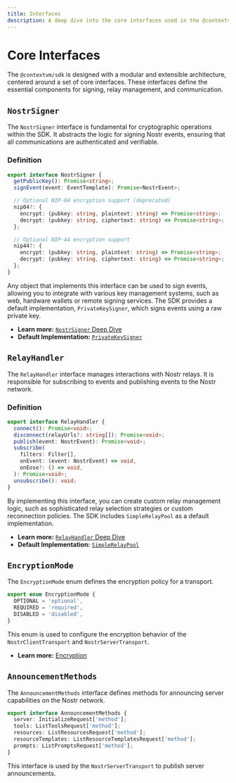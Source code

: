 ```yaml
---
title: Interfaces
description: A deep dive into the core interfaces used in the @contextvm/sdk.
---
```


# Core Interfaces

The `@contextvm/sdk` is designed with a modular and extensible architecture, centered around a set of core interfaces. These interfaces define the essential components for signing, relay management, and communication.

## `NostrSigner`

The `NostrSigner` interface is fundamental for cryptographic operations within the SDK. It abstracts the logic for signing Nostr events, ensuring that all communications are authenticated and verifiable.

### Definition

```typescript
export interface NostrSigner {
  getPublicKey(): Promise<string>;
  signEvent(event: EventTemplate): Promise<NostrEvent>;

  // Optional NIP-04 encryption support (deprecated)
  nip04?: {
    encrypt: (pubkey: string, plaintext: string) => Promise<string>;
    decrypt: (pubkey: string, ciphertext: string) => Promise<string>;
  };

  // Optional NIP-44 encryption support
  nip44?: {
    encrypt: (pubkey: string, plaintext: string) => Promise<string>;
    decrypt: (pubkey: string, ciphertext: string) => Promise<string>;
  };
}
```

Any object that implements this interface can be used to sign events, allowing you to integrate with various key management systems, such as web, hardware wallets or remote signing services. The SDK provides a default implementation, `PrivateKeySigner`, which signs events using a raw private key.

-   **Learn more:** [`NostrSigner` Deep Dive](../signer/nostr-signer-interface.md)
-   **Default Implementation:** [`PrivateKeySigner`](../signer/private-key-signer.md)

## `RelayHandler`

The `RelayHandler` interface manages interactions with Nostr relays. It is responsible for subscribing to events and publishing events to the Nostr network.

### Definition

```typescript
export interface RelayHandler {
  connect(): Promise<void>;
  disconnect(relayUrls?: string[]): Promise<void>;
  publish(event: NostrEvent): Promise<void>;
  subscribe(
    filters: Filter[],
    onEvent: (event: NostrEvent) => void,
    onEose?: () => void,
  ): Promise<void>;
  unsubscribe(): void;
}
```

By implementing this interface, you can create custom relay management logic, such as sophisticated relay selection strategies or custom reconnection policies. The SDK includes `SimpleRelayPool` as a default implementation.

-   **Learn more:** [`RelayHandler` Deep Dive](../relay/relay-handler-interface.md)
-   **Default Implementation:** [`SimpleRelayPool`](../relay/simple-relay-pool.md)

## `EncryptionMode`

The `EncryptionMode` enum defines the encryption policy for a transport.

```typescript
export enum EncryptionMode {
  OPTIONAL = 'optional',
  REQUIRED = 'required',
  DISABLED = 'disabled',
}
```

This enum is used to configure the encryption behavior of the `NostrClientTransport` and `NostrServerTransport`.

-   **Learn more:** [Encryption](./encryption.md)

## `AnnouncementMethods`

The `AnnouncementMethods` interface defines methods for announcing server capabilities on the Nostr network.

```typescript
export interface AnnouncementMethods {
  server: InitializeRequest['method'];
  tools: ListToolsRequest['method'];
  resources: ListResourcesRequest['method'];
  resourceTemplates: ListResourceTemplatesRequest['method'];
  prompts: ListPromptsRequest['method'];
}
```

This interface is used by the `NostrServerTransport` to publish server announcements.